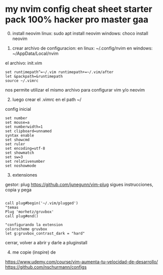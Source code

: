 # my nvim config cheat sheet starter pack 100% hacker pro master gaa

0. install neovim
   linux: sudo apt install neovim
   windows: choco install neovim

1. crear archivo de configuracion:
   en linux: ~/.config/nvim
   en windows: ~/AppData/Local/nvim

el archivo: init.vim

```vim
set runtimepath^=~/.vim runtimepath+=~/.vim/after
let &packpath=&runtimepath
source ~/.vimrc
```

nos permite utilizar el mismo archivo para configurar vim y/o neovim

2. luego crear el .vimrc en el path ~/

config inicial

```vim
set number
set mouse=a
set numberwidth=1
set clipboard=unnamed
syntax enable
set showcmd
set ruler
set encoding=utf-8
set showmatch
set sw=3
set relativenumber
set noshowmode
```

3. extensiones

gestor: plug
https://github.com/junegunn/vim-plug
sigues instrucciones, copia y pega

```vim

call plug#begin('~/.vim/plugged')
"temas
Plug 'morhetz/gruvbox'
call plug#end()

"configurando la extension
colorscheme gruvbox
let g:gruvbox_contrast_dark = "hard"

```

cerrar, volver a abrir y darle a pluginstall

4. me copie (inspire) de

https://www.udemy.com/course/vim-aumenta-tu-velocidad-de-desarrollo/
https://github.com/nschurmann/configs
